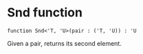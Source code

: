# Snd function

`function Snd<'T, 'U>(pair : ('T, 'U)) : 'U`

Given a pair, returns its second element.
